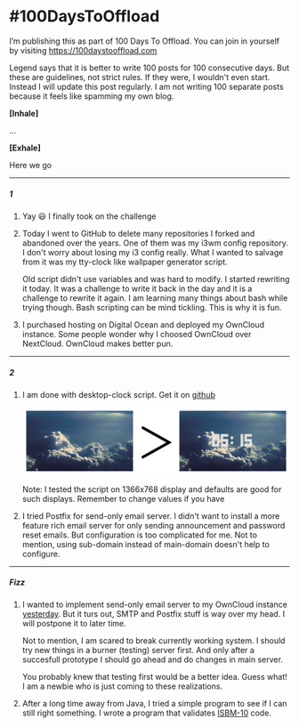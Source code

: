 # \#100DaysToOffload

I’m publishing this as part of 100 Days To Offload. You can join in yourself by visiting https://100daystooffload.com  

Legend says that it is better to write 100 posts for 100 consecutive days. But these are guidelines, not strict rules. If they were, I wouldn't even start. Instead I will update this post regularly. I am not writing 100 separate posts because it feels like spamming my own blog.  

**[Inhale]**  

...  

**[Exhale]**  

Here we go

---

##### 1

1. Yay 😃️ I finally took on the challenge  

2. Today I went to GitHub to delete many repositories I forked and abandoned over the years. One of them was my i3wm config repository. I don't worry about losing my i3 config really. What I wanted to salvage from it was my tty-clock like wallpaper generator script.
   
   Old script didn't use variables and was hard to modify. I started rewriting it today. It was a challenge to write it back in the day and it is a challenge to rewrite it again. I am learning many things about bash while trying though. Bash scripting can be mind tickling. This is why it is fun.

3. I purchased hosting on Digital Ocean and deployed my OwnCloud instance. Some people wonder why I choosed OwnCloud over NextCloud. OwnCloud makes better pun.

---

##### 2

1. I am done with desktop-clock script. Get it on [github](https://github.com/murtezayesil/student/tree/master/sh/desktop-clock)
   
   ![](./desktop-clock.png)
   
   Note: I tested the script on 1366x768 display and defaults are good for such displays. Remember to change values if you have 

2. I tried Postfix for send-only email server. I didn't want to install a more feature rich email server for only sending announcement and password reset emails. But configuration is too complicated for me. Not to mention, using sub-domain instead of main-domain doesn't help to configure.

---

##### Fizz

1. I wanted to implement send-only email server to my OwnCloud instance [yesterday](#2). But it turs out, SMTP and Postfix stuff is way over my head. I will postpone it to later time.
   
   Not to mention, I am scared to break currently working system. I should try new things in a burner (testing) server first. And only after a succesfull prototype I should go ahead and do changes in main server.
   
   You probably knew that testing first would be a better idea. Guess what! I am a newbie who is just coming to these realizations.
2. After a long time away from Java, I tried a simple program to see if I can still right something. I wrote a program that validates [ISBM-10](https://github.com/murtezayesil/student/tree/master/java/ISBNcheck/src/com/company) code.
